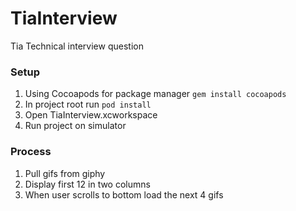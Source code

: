 # TiaInterview
Tia Technical interview question

### Setup
1. Using Cocoapods for package manager `gem install cocoapods`
2. In project root run `pod install`
3. Open TiaInterview.xcworkspace 
4. Run project on simulator

### Process
1. Pull gifs from giphy
2. Display first 12 in two columns
3. When user scrolls to bottom load the next 4 gifs

